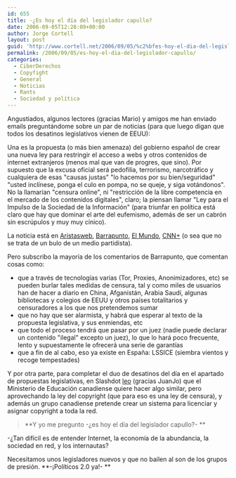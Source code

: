 ```yaml
---
id: 655
title: -¿Es hoy el dí­a del legislador capullo?
date: 2006-09-05T12:28:09+00:00
author: Jorge Cortell
layout: post
guid: 'http://www.cortell.net/2006/09/05/%c2%bfes-hoy-el-dia-del-legislador-capullo/'
permalink: /2006/09/05/es-hoy-el-dia-del-legislador-capullo/
categories:
  - CiberDerechos
  - Copyfight
  - General
  - Noticias
  - Rants
  - Sociedad y polí­tica
---
```

Angustiados, algunos lectores (gracias Mario) y amigos me han enviado emails preguntándome sobre un par de noticias (para que luego digan que todos los desatinos legislativos vienen de EEUU):

Una es la propuesta (o más bien amenaza) del gobierno español de crear una nueva ley para restringir el acceso a webs y otros contenidos de internet extranjeros (menos mal que van de progres, que sino). Por supuesto que la excusa oficial será pedofilia, terrorismo, narcotráfico y cualquiera de esas "causas justas" "lo hacemos por su bien/seguridad" "usted inclí­nese, ponga el culo en pompa, no se queje, y siga votándonos". No la llamarí­an "censura online", ni "restricción de la libre competencia en el mercado de los contenidos digitales", claro; la piensan llamar "Ley para el Impulso de la Sociedad de la Información" (para triunfar en polí­tica está claro que hay que dominar el arte del eufemismo, además de ser un cabrón sin escrúpulos y muy muy cí­nico).

La noticia está en <a target="_blank" title="noticia en Aristasweb" href="http://www.aristasweb.net/noticias.php?idn=4170&clase=100">Aristasweb</a>, <a target="_blank" title="noticia en Barrapunto" href="http://barrapunto.com/articles/06/09/05/0054225.shtml">Barrapunto</a>, <a target="_blank" title="noticia en El Mundo" href="http://www.elmundo.es/navegante/2006/09/04/tecnologia/1157400875.html">El Mundo</a>, <a target="_blank" title="noticia en CNN+" href="http://www.plus.es/codigo/noticias/ficha_noticia.asp?id=565198">CNN+</a> (o sea que no se trata de un bulo de un medio partidista).

Pero subscribo la mayorí­a de los comentarios de Barrapunto, que comentan cosas como:

  * que a través de tecnologí­as varias (Tor, Proxies, Anonimizadores, etc) se pueden burlar tales medidas de censura, tal y como miles de usuarios han de hacer a diario en China, Afganistán, Arabia Saudí­, algunas bibliotecas y colegios de EEUU y otros paí­ses totalitarios y censuradores a los que nos pretendemos sumar
  * que no hay que ser alarmista, y habrá que esperar al texto de la propuesta legislativa, y sus enmiendas, etc
  * que todo el proceso tendrá que pasar por un juez (nadie puede declarar un contenido "ilegal" excepto un juez), lo que lo hará poco frecuente, lento y supuestamente le ofrecerá una serie de garantí­as
  * que a fin de al cabo, eso ya existe en España: LSSICE (siembra vientos y recoge tempestades)

Y por otra parte, para completar el duo de desatinos del dí­a en el apartado de propuestas legislativas, en Slashdot <a target="_blank" title="noticia en Slashdot" href="http://yro.slashdot.org/article.pl?sid=06/09/05/0418223&from=rss">leo</a> (gracias JuanJo) que el Ministerio de Educación canadiense quiere hacer algo similar, pero aprovechando la ley del copyright (que para eso es una ley de censura), y además un grupo canadiense pretende crear un sistema para licenciar y asignar copyright a toda la red.

> **Y yo me pregunto -¿es hoy el dí­a del legislador capullo?- **

-¿Tan difí­cil es de entender Internet, la economí­a de la abundancia, la sociedad en red, y los internautas?

Necesitamos unos legisladores nuevos y que no bailen al son de los grupos de presión. **-¡Polí­ticos 2.0 ya!- **